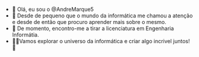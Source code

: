 - 👋 Olá, eu sou o @AndreMarque5
- 👀 Desde de pequeno que o mundo da informática me chamou a atenção e desde de então que procuro aprender mais sobre o mesmo.
- 🌱 De momento, encontro-me a tirar a licenciatura em Engenharia Informátia.
- 👩‍🚀Vamos explorar o universo da informática e criar algo incrivel juntos! 🚀

<!---
AndreMarque5/AndreMarque5 is a ✨ special ✨ repository because its `README.md` (this file) appears on your GitHub profile.
You can click the Preview link to take a look at your changes.
--->
